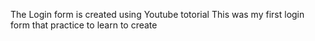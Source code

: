 The Login form is created using Youtube totorial
This was my first login form that practice to learn to create


